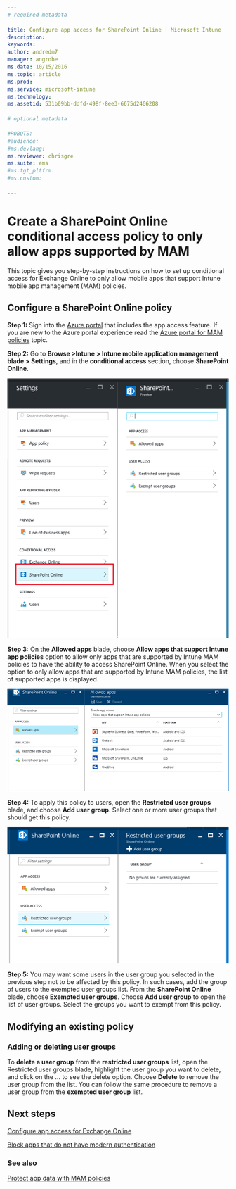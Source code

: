 ```yaml
---
# required metadata

title: Configure app access for SharePoint Online | Microsoft Intune
description:
keywords:
author: andredm7
manager: angrobe
ms.date: 10/15/2016
ms.topic: article
ms.prod:
ms.service: microsoft-intune
ms.technology:
ms.assetid: 531b09bb-ddfd-498f-8ee3-6675d2466208

# optional metadata

#ROBOTS:
#audience:
#ms.devlang:
ms.reviewer: chrisgre
ms.suite: ems
#ms.tgt_pltfrm:
#ms.custom:

---
```


# Create a SharePoint Online conditional access policy to only allow apps supported by MAM
This topic gives you step-by-step instructions on how to set up conditional access for  Exchange Online to only allow mobile apps that support Intune mobile app management (MAM) policies.

## Configure a SharePoint Online policy
**Step 1:** Sign into the [Azure portal](portal.azure.com) that includes the app access feature. If you
are new to the Azure portal experience read the [Azure portal for MAM policies](azure-portal-for-microsoft-intune-mam-policies.md) topic.

**Step 2:** Go to **Browse >Intune > Intune mobile application management blade > Settings**, and in the **conditional access** section, choose **SharePoint Online**.

![Screenshot of the settings blade showing conditional access section and the SharePoint Online blade open](../media/mam-ca-settings-spo.png)

**Step 3:** On the **Allowed apps** blade, choose **Allow apps that support Intune app policies** option to allow only apps that are supported by Intune MAM policies to have the ability to access SharePoint Online. When you select the option to only allow apps that are supported by Intune MAM policies, the list of supported apps is displayed.

![Screenshot of the allowed apps blade showing the list of apps](../media/mam-ca-spo-allowed-apps.png)

**Step 4:** To apply this policy to users, open the **Restricted user groups** blade, and choose **Add user group**. Select one or more user groups that should get this policy.

![Screenshot of the restricted user group blade with add user group option highlighted](../media/mam-ca-spo-restricted-groups.png)


**Step 5:** You may want some users in the user group you selected in the previous step not to be affected by this policy. In such cases, add the group of users to the exempted user groups list. From the **SharePoint Online** blade, choose **Exempted user groups**. Choose **Add user group** to open the list of user groups. Select the groups you want to exempt from this policy.  

## Modifying an existing policy
### Adding or deleting user groups
To **delete a user group** from the **restricted user groups** list, open the Restricted user groups blade, highlight the user group you want to delete, and click on the … to see the delete option. Choose **Delete** to remove the user group from the list. You can follow the same procedure to remove a user group from the **exempted user group** list.


## Next steps
[Configure app access for Exchange Online](mam-ca-for-exchange-online.md)

[Block apps that do not have modern authentication](block-apps-with-no-modern-authentication.md)

### See also

[Protect app data with MAM policies](protect-app-data-using-mobile-app-management-policies-with-microsoft-intune.md)
